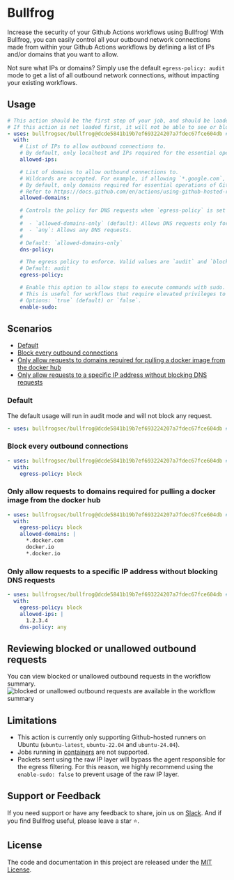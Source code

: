 # Bullfrog

Increase the security of your Github Actions workflows using Bullfrog! With Bullfrog, you can easily control all your outbound network connections made from within your Github Actions workflows by defining a list of IPs and/or domains that you want to allow.

Not sure what IPs or domains? Simply use the default `egress-policy: audit` mode to get a list of all outbound network connections, without impacting your existing workflows.

## Usage

<!-- start usage -->

```yaml
# This action should be the first step of your job, and should be loaded on every separate job.
# If this action is not loaded first, it will not be able to see or block any requests that occured prior to the action running.
- uses: bullfrogsec/bullfrog@dcde5841b19b7ef693224207a7fdec67fce604db # v0.8.3
  with:
    # List of IPs to allow outbound connections to.
    # By default, only localhost and IPs required for the essential operations of Github Actions are allowed.
    allowed-ips:

    # List of domains to allow outbound connections to.
    # Wildcards are accepted. For example, if allowing `*.google.com`, this will allow `www.google.com`, `console.cloud.google.com` but not `google.com`.
    # By default, only domains required for essential operations of Github Actions and uploading job summaries are allowed.
    # Refer to https://docs.github.com/en/actions/using-github-hosted-runners/about-github-hosted-runners/about-github-hosted-runners#communication-requirements-for-github-hosted-runners-and-github for additional domains that should be allowed for additional Github Actions features.
    allowed-domains:

    # Controls the policy for DNS requests when `egress-policy` is set to `block`.
    #
    #  - `allowed-domains-only` (default): Allows DNS requests only for domains specified in `allowed-domains`.
    #  - `any`: Allows any DNS requests.
    #
    # Default: `allowed-domains-only`
    dns-policy:

    # The egress policy to enforce. Valid values are `audit` and `block`.
    # Default: audit
    egress-policy:

    # Enable this option to allow steps to execute commands with sudo.
    # This is useful for workflows that require elevated privileges to perform certain tasks.
    # Options: `true` (default) or `false`.
    enable-sudo:
```

<!-- end usage -->

## Scenarios
- [Default](#default)
- [Block every outbound connections](#block-every-outbound-connections)
- [Only allow requests to domains required for pulling a docker image from the docker hub](#only-allow-requests-to-domains-required-for-pulling-a-docker-image-from-the-docker-hub)
- [Only allow requests to a specific IP address without blocking DNS requests](#only-allow-requests-to-a-specific-ip-address-without-blocking-dns-requests)

### Default

The default usage will run in audit mode and will not block any request.

```yaml
- uses: bullfrogsec/bullfrog@dcde5841b19b7ef693224207a7fdec67fce604db # v0.8.3
```

### Block every outbound connections

```yaml
- uses: bullfrogsec/bullfrog@dcde5841b19b7ef693224207a7fdec67fce604db # v0.8.3
  with:
    egress-policy: block
```

### Only allow requests to domains required for pulling a docker image from the docker hub

```yaml
- uses: bullfrogsec/bullfrog@dcde5841b19b7ef693224207a7fdec67fce604db # v0.8.3
  with:
    egress-policy: block
    allowed-domains: |
      *.docker.com
      docker.io
      *.docker.io
```

### Only allow requests to a specific IP address without blocking DNS requests

```yaml
- uses: bullfrogsec/bullfrog@dcde5841b19b7ef693224207a7fdec67fce604db # v0.8.3
  with:
    egress-policy: block
    allowed-ips: |
      1.2.3.4
    dns-policy: any
```

## Reviewing blocked or unallowed outbound requests

You can view blocked or unallowed outbound requests in the workflow summary.
![blocked or unallowed outbound requests are available in the workflow summary](.github/assets/annotations.png)

## Limitations
- This action is currently only supporting Github-hosted runners on Ubuntu (`ubuntu-latest`, `ubuntu-22.04` and `ubuntu-24.04`).
- Jobs running in [containers](https://docs.github.com/en/actions/writing-workflows/choosing-where-your-workflow-runs/running-jobs-in-a-container) are not supported.
- Packets sent using the raw IP layer will bypass the agent responsible for the egress filtering. For this reason, we highly recommend using the `enable-sudo: false` to prevent usage of the raw IP layer.

## Support or Feedback
If you need support or have any feedback to share, join us on [Slack](https://join.slack.com/t/bullfogsec/shared_invite/zt-2mbf603gn-TRfhXvf_x8J7yB9fJ3Os7Q). And if you find Bullfrog useful, please leave a star ⭐️.

## License

The code and documentation in this project are released under the [MIT License](LICENSE).

